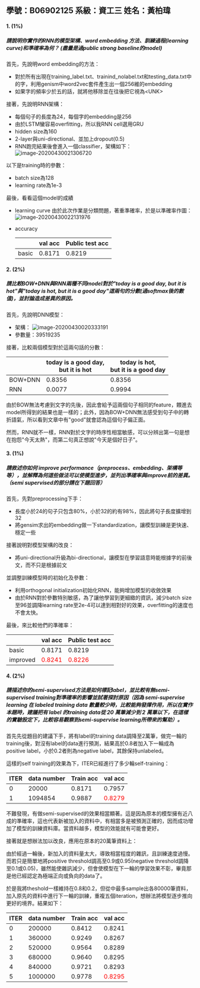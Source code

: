 ## 學號：B06902125 系級：資工三 姓名：黃柏瑋 

#### 1. (1%) 

##### 請說明你實作的RNN的模型架構、word embedding 方法、訓練過程(learning curve)和準確率為何？ (盡量是過public strong baseline的model)

首先，先說明word embedding的方法：

* 對於所有出現在training_label.txt、trainind_nolabel.txt和testing_data.txt中的字，利用genism中word2vec套件產生出一個256維的embedding
* 如果字的頻率少於五的話，就將他移除並在往後把它視為\<UNK\>

接著，先說明RNN架構：

* 每個句子的長度為24，每個字的embedding是256
* 由於LSTM蠻容易overfitting，所以我RNN cell選用GRU
* hidden size為160
* 2-layer與uni-directional、並加上dropout(0.5)
* RNN跑完結果後會進入一個classifier，架構如下：
  ![image-20200430021306720](C:\Users\user\AppData\Roaming\Typora\typora-user-images\image-20200430021306720.png)

以下是training時的參數：

* batch size為128
* learning rate為1e-3

最後，看看這個model的成績

* learning curve
  由於此次作業是分類問題，著重準確率，於是以準確率作圖：
  ![image-20200430022131976](C:\Users\user\AppData\Roaming\Typora\typora-user-images\image-20200430022131976.png)

* accuracy

  |       | val acc | Public test acc |
  | ----- | ------- | --------------- |
  | basic | 0.8171  | 0.8219          |

#### 2. (2%)

##### 請比較BOW+DNN與RNN兩種不同model對於"today is a good day, but it is hot"與"today is hot, but it is a good day"這兩句的分數(過softmax後的數值)，並討論造成差異的原因。 

首先，先說明DNN模型：

* 架構：
  ![image-20200430020333191](C:\Users\user\AppData\Roaming\Typora\typora-user-images\image-20200430020333191.png)
* 參數量：39519235

接著，比較兩個模型對於這兩句話的分數：

|         | today is a good day,<br />but it is hot | today is hot, <br />but it is a good day |
| ------- | --------------------------------------- | ---------------------------------------- |
| BOW+DNN | 0.8356                                  | 0.8356                                   |
| RNN     | 0.0077                                  | 0.9994                                   |

由於BOW無法考慮到文字的先後，因此會給予這兩個句子相同的feature，餵進去model所得到的結果也是一樣的；此外，因為BOW+DNN無法感受到句子中的轉折語氣，所以看到文章中有"good"就會認為這個句子偏正面。

然而，RNN就不一樣，RNN對於文字的時序性相當敏感，可以分辨出第一句是想在抱怨"今天太熱"，而第二句真正想說"今天是個好日子"。

#### 3. (1%)

##### 請敘述你如何 improve performance（preprocess、embedding、架構等等），並解釋為何這些做法可以使模型進步，並列出準確率與improve前的差異。（semi supervised的部分請在下題回答）

首先，先對preprocessing下手：

* 長度小於24的句子只包含80%，小於32的約有98%，因此將句子長度擴增到32
* 將gensim求出的embedding做一下standardization，讓模型訓練是更快速、穩定一些

接著說明對模型架構的改良：

* 將uni-directional升級為bi-directional，讓模型在學習語意時能根據字的前後文，而不只是根據前文

並調整訓練模型時的初始化及參數：

* 利用orthogonal initialization初始化RNN，能夠增加模型的收斂效果
* 由於RNN對於參數特別敏感，為了讓他學習到更細緻的資訊，減少batch size至96並調降learning rate至2e-4可以達到相對好的效果，overfitting的速度也不會太快。

最後，來比較他們的準確率：

|          | val acc                         | Public test acc                 |
| -------- | ------------------------------- | ------------------------------- |
| basic    | 0.8171                          | 0.8219                          |
| improved | <font color='red'>0.8241</font> | <font color='red'>0.8226</font> |

#### 4. (2%) 

##### 請描述你的semi-supervised方法是如何標記label，並比較有無semi-supervised training對準確率的影響並試著探討原因（因為 semi-supervise learning 在 labeled training data 數量較少時，比較能夠發揮作用，所以在實作本題時，建議把有 label 的training data從 20 萬筆減少到 2 萬筆以下，在這樣的實驗設定下，比較容易觀察到semi-supervise learning所帶來的幫助）。 

首先先從題目的建議下手，將有label的training data調降至2萬筆，做完一輪的training後，對沒有label的data進行預測，結果高於0.8者加入下一輪成為positive label，小於0.2者則為negative label，其餘保持unlabeled。

這樣的self training的效果為下，ITER已經進行了多少輪self-training：

| ITER | data number | Train acc | val acc                         |
| ---- | ----------- | --------- | ------------------------------- |
| 0    | 20000       | 0.8171    | 0.7957                          |
| 1    | 1094854     | 0.9887    | <font color='red'>0.8279</font> |

不難發現，有做semi-supervised的效果相當顯著。這是因為原本的模型擁有近八成的準確率，這也代表新被加入的資料中，有相當多是被預測正確的，因而成功增加了模型的訓練資料庫。當資料越多，模型的效能就有可能會更好。

接著就是想辦法加以改良，應用在原本的20萬筆資料上：

由於經過一輪後，新加入的資料量太大，導致相當程度的雜訊，且訓練速度過慢。而若只是簡單地將positive threshold調高至0.9或0.95(negative threshold調降至0.1或0.05)，雖然能使雜訊減少，但會使模型在下一輪的學習效果不彰，畢竟那是他已經認定為極端正向或負向的data了。

於是我將theshold一樣維持在0.8和0.2，但從中最多sample出各80000筆資料，加入原先的資料中進行下一輪的訓練，重複五個iteration，想辦法將模型逐步推向更好的境界。結果如下：

| ITER | data number | Train acc | val acc                         |
| ---- | ----------- | --------- | ------------------------------- |
| 0    | 200000      | 0.8412    | 0.8241                          |
| 1    | 360000      | 0.9249    | 0.8267                          |
| 2    | 520000      | 0.9564    | 0.8289                          |
| 3    | 680000      | 0.9640    | 0.8295                          |
| 4    | 840000      | 0.9721    | 0.8293                          |
| 5    | 1000000     | 0.9778    | <font color='red'>0.8295</font> |
